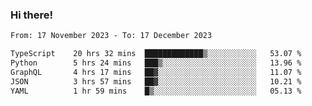 ### Hi there!

<!--START_SECTION:waka-->

```txt
From: 17 November 2023 - To: 17 December 2023

TypeScript    20 hrs 32 mins  █████████████▒░░░░░░░░░░░   53.07 %
Python        5 hrs 24 mins   ███▒░░░░░░░░░░░░░░░░░░░░░   13.96 %
GraphQL       4 hrs 17 mins   ██▓░░░░░░░░░░░░░░░░░░░░░░   11.07 %
JSON          3 hrs 57 mins   ██▓░░░░░░░░░░░░░░░░░░░░░░   10.21 %
YAML          1 hr 59 mins    █▒░░░░░░░░░░░░░░░░░░░░░░░   05.13 %
```

<!--END_SECTION:waka-->
